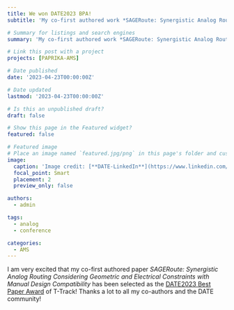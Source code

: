 ```yaml
---
title: We won DATE2023 BPA!
subtitle: 'My co-first authored work *SAGERoute: Synergistic Analog Routing Considering Geometric and Electrical Constraints with Manual Design Compatibility* was selected as DATE23 Best Paper Award of T-Track!'

# Summary for listings and search engines
summary: 'My co-first authored work *SAGERoute: Synergistic Analog Routing Considering Geometric and Electrical Constraints with Manual Design Compatibility* was selected as DATE23 Best Paper Award of T-Track!'

# Link this post with a project
projects: [PAPRIKA-AMS]

# Date published
date: '2023-04-23T00:00:00Z'

# Date updated
lastmod: '2023-04-23T00:00:00Z'

# Is this an unpublished draft?
draft: false

# Show this page in the Featured widget?
featured: false

# Featured image
# Place an image named `featured.jpg/png` in this page's folder and customize its options here.
image:
  caption: 'Image credit: [**DATE-LinkedIn**](https://www.linkedin.com/posts/robertwille_date2023-activity-7054227883841474560-L2lZ?utm_source=share&utm_medium=member_desktop)'
  focal_point: Smart
  placement: 2
  preview_only: false

authors:
  - admin

tags:
  - analog
  - conference

categories:
  - AMS 
---
```


I am very excited that my co-first authored paper *SAGERoute: Synergistic Analog Routing Considering Geometric and Electrical Constraints with Manual Design Compatibility* has been selected as the [DATE2023 Best Paper Award](https://www.date-conference.com/awards) of T-Track!
Thanks a lot to all my co-authors and the DATE community!
